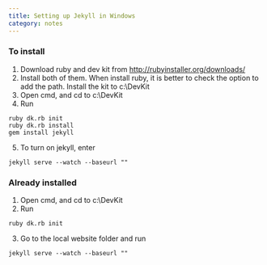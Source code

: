 ```yaml
---
title: Setting up Jekyll in Windows
category: notes
---
```

### To install
1. Download ruby and dev kit from http://rubyinstaller.org/downloads/
2. Install both of them. When install ruby, it is better to check the option to add the path. Install the kit to c:\DevKit
3. Open cmd, and cd to c:\DevKit
4. Run
```
ruby dk.rb init
ruby dk.rb install
gem install jekyll
```
5. To turn on jekyll, enter
```
jekyll serve --watch --baseurl ""
```

### Already installed
1. Open cmd, and cd to c:\DevKit
2. Run
```
ruby dk.rb init
```
3. Go to the local website folder and run
```
jekyll serve --watch --baseurl ""
```
